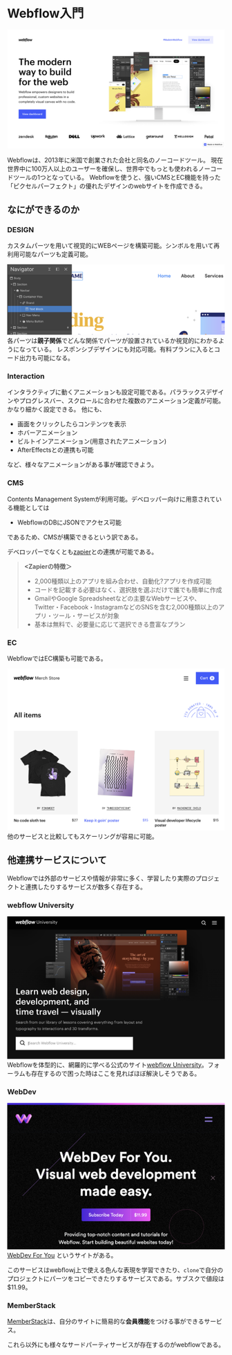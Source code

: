 # Webflow入門
![Webflow-official](/img/webflow.png)

Webflowは、2013年に米国で創業された会社と同名のノーコードツール。 現在世界中に100万人以上のユーザーを確保し、世界中でもっとも使われるノーコードツールの1つとなっている。 Webflowを使うと、強いCMSとEC機能を持った「ピクセルパーフェクト」の優れたデザインのwebサイトを作成できる。

## なにができるのか

### DESIGN
カスタムパーツを用いて視覚的にWEBページを構築可能。シンボルを用いて再利用可能なパーツも定義可能。

![nav-parts](/img/design-nav.png)
各パーツは**親子関係**でどんな関係でパーツが設置されているか視覚的にわかるようになっている。
レスポンシブデザインにも対応可能。有料プランに入るとコード出力も可能になる。

### Interaction
インタラクティブに動くアニメーションも設定可能である。パララックスデザインやプログレスバー、スクロールに合わせた複数のアニメーション定義が可能。かなり細かく設定できる。
他にも、

- 画面をクリックしたらコンテンツを表示
- ホバーアニメーション
- ビルトインアニメーション(用意されたアニメーション)
- AfterEffectsとの連携も可能

など、様々なアニメーションがある事が確認できよう。

### CMS
Contents Management Systemが利用可能。デベロッパー向けに用意されている機能としては

- WebflowのDBにJSONでアクセス可能

であるため、CMSが構築できるという訳である。

デベロッパーでなくとも[zapier](https://zapier.com/)との連携が可能である。

> **<Zapierの特徴＞**
> - 2,000種類以上のアプリを組み合わせ、自動化?アプリを作成可能
> - コードを記載する必要はなく、選択肢を選ぶだけで誰でも簡単に作成
> - GmailやGoogle Spreadsheetなどの主要なWebサービスや、Twitter・Facebook・InstagramなどのSNSを含む2,000種類以上のアプリ・ツール・サービスが対象
> - 基本は無料で、必要量に応じて選択できる豊富なプラン

### EC
WebflowではEC構築も可能である。

![ec](/img/ecsite.png)
他のサービスと比較してもスケーリングが容易に可能。

## 他連携サービスについて
Webflowでは外部のサービスや情報が非常に多く、学習したり実際のプロジェクトと連携したりするサービスが数多く存在する。

### webflow University
![webflow-university](/img/webflow-university.png)
Webflowを体型的に、網羅的に学べる公式のサイト[webflow University](https://university.webflow.com/)。フォーラムも存在するので困った時はここを見ればほぼ解決しそうである。

### WebDev
![webdevforyou](/img/webdevforyou.png)
[WebDev For You](https://www.webdevforyou.com/) というサイトがある。

このサービスはwebflowj上で使える色んな表現を学習できたり、`clone`で自分のプロジェクトにパーツをコピーできたりするサービスである。サブスクで値段は$11.99。

### MemberStack
[MemberStack](https://www.memberstack.com/)は、自分のサイトに簡易的な**会員機能**をつける事ができるサービス。

これら以外にも様々なサードパーティサービスが存在するのがwebflowである。